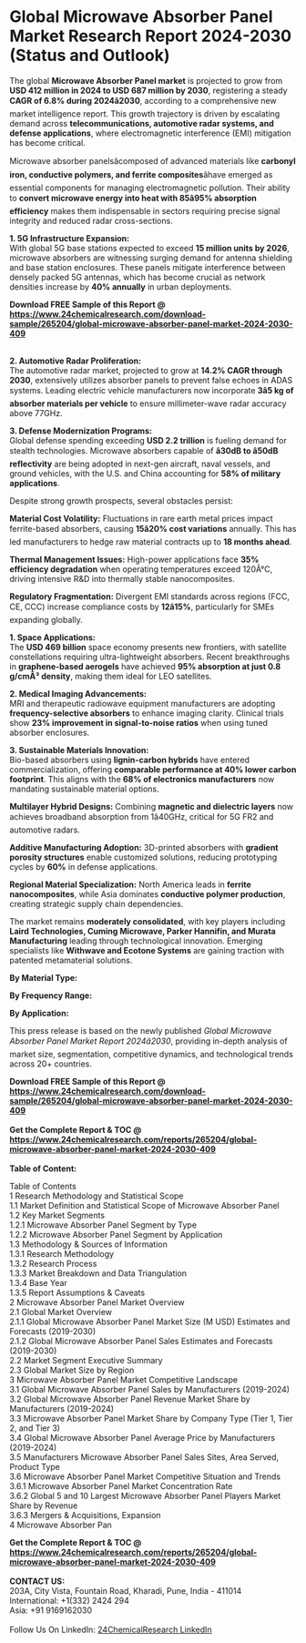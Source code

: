 <h1>Global Microwave Absorber Panel Market Research Report 2024-2030 (Status and Outlook)</h1><p>The global <strong>Microwave Absorber Panel market</strong> is projected to grow from <strong>USD 412 million in 2024 to USD 687 million by 2030</strong>, registering a steady <strong>CAGR of 6.8% during 2024â2030</strong>, according to a comprehensive new market intelligence report. This growth trajectory is driven by escalating demand across <strong>telecommunications, automotive radar systems, and defense applications</strong>, where electromagnetic interference (EMI) mitigation has become critical.</p><p>Microwave absorber panelsâcomposed of advanced materials like <strong>carbonyl iron, conductive polymers, and ferrite composites</strong>âhave emerged as essential components for managing electromagnetic pollution. Their ability to <strong>convert microwave energy into heat with 85â95% absorption efficiency</strong> makes them indispensable in sectors requiring precise signal integrity and reduced radar cross-sections.</p><p><strong>1. 5G Infrastructure Expansion:</strong><br>
With global 5G base stations expected to exceed <strong>15 million units by 2026</strong>, microwave absorbers are witnessing surging demand for antenna shielding and base station enclosures. These panels mitigate interference between densely packed 5G antennas, which has become crucial as network densities increase by <strong>40% annually</strong> in urban deployments.</p><div><b>Download FREE Sample of this Report @ 
            <a href="https://www.24chemicalresearch.com/download-sample/265204/global-microwave-absorber-panel-market-2024-2030-409">
            https://www.24chemicalresearch.com/download-sample/265204/global-microwave-absorber-panel-market-2024-2030-409</a></b></div><br><p><strong>2. Automotive Radar Proliferation:</strong><br>
The automotive radar market, projected to grow at <strong>14.2% CAGR through 2030</strong>, extensively utilizes absorber panels to prevent false echoes in ADAS systems. Leading electric vehicle manufacturers now incorporate <strong>3â5 kg of absorber materials per vehicle</strong> to ensure millimeter-wave radar accuracy above 77GHz.</p><p><strong>3. Defense Modernization Programs:</strong><br>
Global defense spending exceeding <strong>USD 2.2 trillion</strong> is fueling demand for stealth technologies. Microwave absorbers capable of <strong>â30dB to â50dB reflectivity</strong> are being adopted in next-gen aircraft, naval vessels, and ground vehicles, with the U.S. and China accounting for <strong>58% of military applications</strong>.</p><p>Despite strong growth prospects, several obstacles persist:</p><p><strong>Material Cost Volatility:</strong> Fluctuations in rare earth metal prices impact ferrite-based absorbers, causing <strong>15â20% cost variations</strong> annually. This has led manufacturers to hedge raw material contracts up to <strong>18 months ahead</strong>.</p><p><strong>Thermal Management Issues:</strong> High-power applications face <strong>35% efficiency degradation</strong> when operating temperatures exceed 120Â°C, driving intensive R&amp;D into thermally stable nanocomposites.</p><p><strong>Regulatory Fragmentation:</strong> Divergent EMI standards across regions (FCC, CE, CCC) increase compliance costs by <strong>12â15%</strong>, particularly for SMEs expanding globally.</p><p><strong>1. Space Applications:</strong><br>
The <strong>USD 469 billion</strong> space economy presents new frontiers, with satellite constellations requiring ultra-lightweight absorbers. Recent breakthroughs in <strong>graphene-based aerogels</strong> have achieved <strong>95% absorption at just 0.8 g/cmÂ³ density</strong>, making them ideal for LEO satellites.</p><p><strong>2. Medical Imaging Advancements:</strong><br>
MRI and therapeutic radiowave equipment manufacturers are adopting <strong>frequency-selective absorbers</strong> to enhance imaging clarity. Clinical trials show <strong>23% improvement in signal-to-noise ratios</strong> when using tuned absorber enclosures.</p><p><strong>3. Sustainable Materials Innovation:</strong><br>
Bio-based absorbers using <strong>lignin-carbon hybrids</strong> have entered commercialization, offering <strong>comparable performance at 40% lower carbon footprint</strong>. This aligns with the <strong>68% of electronics manufacturers</strong> now mandating sustainable material options.</p><p><strong>Multilayer Hybrid Designs:</strong> Combining <strong>magnetic and dielectric layers</strong> now achieves broadband absorption from 1â40GHz, critical for 5G FR2 and automotive radars.</p><p><strong>Additive Manufacturing Adoption:</strong> 3D-printed absorbers with <strong>gradient porosity structures</strong> enable customized solutions, reducing prototyping cycles by <strong>60%</strong> in defense applications.</p><p><strong>Regional Material Specialization:</strong> North America leads in <strong>ferrite nanocomposites</strong>, while Asia dominates <strong>conductive polymer production</strong>, creating strategic supply chain dependencies.</p><p>The market remains <strong>moderately consolidated</strong>, with key players including <strong>Laird Technologies, Cuming Microwave, Parker Hannifin, and Murata Manufacturing</strong> leading through technological innovation. Emerging specialists like <strong>Withwave and Ecotone Systems</strong> are gaining traction with patented metamaterial solutions.</p><p><strong>By Material Type:</strong></p><p><strong>By Frequency Range:</strong></p><p><strong>By Application:</strong></p><p>This press release is based on the newly published <em>Global Microwave Absorber Panel Market Report 2024â2030</em>, providing in-depth analysis of market size, segmentation, competitive dynamics, and technological trends across 20+ countries.</p><div><b>Download FREE Sample of this Report @ 
            <a href="https://www.24chemicalresearch.com/download-sample/265204/global-microwave-absorber-panel-market-2024-2030-409">
            https://www.24chemicalresearch.com/download-sample/265204/global-microwave-absorber-panel-market-2024-2030-409</a></b></div><br><div><b>Get the Complete Report & TOC @ 
            <a href="https://www.24chemicalresearch.com/reports/265204/global-microwave-absorber-panel-market-2024-2030-409">
            https://www.24chemicalresearch.com/reports/265204/global-microwave-absorber-panel-market-2024-2030-409</a></b></div><br>
            <b>Table of Content:</b><p>Table of Contents<br />
1 Research Methodology and Statistical Scope<br />
1.1 Market Definition and Statistical Scope of Microwave Absorber Panel<br />
1.2 Key Market Segments<br />
1.2.1 Microwave Absorber Panel Segment by Type<br />
1.2.2 Microwave Absorber Panel Segment by Application<br />
1.3 Methodology & Sources of Information<br />
1.3.1 Research Methodology<br />
1.3.2 Research Process<br />
1.3.3 Market Breakdown and Data Triangulation<br />
1.3.4 Base Year<br />
1.3.5 Report Assumptions & Caveats<br />
2 Microwave Absorber Panel Market Overview<br />
2.1 Global Market Overview<br />
2.1.1 Global Microwave Absorber Panel Market Size (M USD) Estimates and Forecasts (2019-2030)<br />
2.1.2 Global Microwave Absorber Panel Sales Estimates and Forecasts (2019-2030)<br />
2.2 Market Segment Executive Summary<br />
2.3 Global Market Size by Region<br />
3 Microwave Absorber Panel Market Competitive Landscape<br />
3.1 Global Microwave Absorber Panel Sales by Manufacturers (2019-2024)<br />
3.2 Global Microwave Absorber Panel Revenue Market Share by Manufacturers (2019-2024)<br />
3.3 Microwave Absorber Panel Market Share by Company Type (Tier 1, Tier 2, and Tier 3)<br />
3.4 Global Microwave Absorber Panel Average Price by Manufacturers (2019-2024)<br />
3.5 Manufacturers Microwave Absorber Panel Sales Sites, Area Served, Product Type<br />
3.6 Microwave Absorber Panel Market Competitive Situation and Trends<br />
3.6.1 Microwave Absorber Panel Market Concentration Rate<br />
3.6.2 Global 5 and 10 Largest Microwave Absorber Panel Players Market Share by Revenue<br />
3.6.3 Mergers & Acquisitions, Expansion<br />
4 Microwave Absorber Pan</p><div><b>Get the Complete Report & TOC @ 
            <a href="https://www.24chemicalresearch.com/reports/265204/global-microwave-absorber-panel-market-2024-2030-409">
            https://www.24chemicalresearch.com/reports/265204/global-microwave-absorber-panel-market-2024-2030-409</a></b></div><br><b>CONTACT US:</b><br>
            203A, City Vista, Fountain Road, Kharadi, Pune, India - 411014<br>
            International: +1(332) 2424 294<br>
            Asia: +91 9169162030 <br><br>
            Follow Us On LinkedIn: <a href="https://www.linkedin.com/company/24chemicalresearch/">24ChemicalResearch LinkedIn</a>